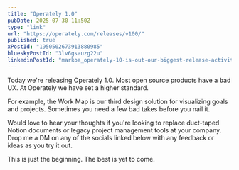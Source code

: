 ```yaml
---
title: "Operately 1.0"
pubDate: 2025-07-30 11:50Z
type: "link"
url: "https://operately.com/releases/v100/"
published: true
xPostId: "1950502673913880985"
blueskyPostId: "3lv6gsauzg22u"
linkedinPostId: "markoa_operately-10-is-out-our-biggest-release-activity-7356281124274221056-krDX"
---
```


Today we're releasing Operately 1.0. Most open source products have a bad UX. At Operately we have set a higher standard.

For example, the Work Map is our third design solution for visualizing goals and projects. Sometimes you need a few bad takes before you nail it.

Would love to hear your thoughts if you're looking to replace duct-taped Notion documents or legacy project management tools at your company. Drop me a DM on any of the socials linked below with any feedback or ideas as you try it out.

This is just the beginning. The best is yet to come.

